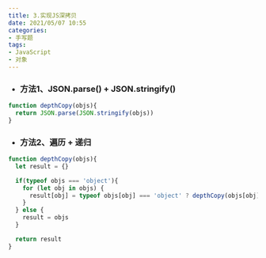 ```yaml
---
title: 3.实现JS深拷贝
date: 2021/05/07 10:55
categories: 
- 手写题
tags: 
- JavaScript
- 对象
---
```


- ### 方法1、JSON.parse() + JSON.stringify()

```javascript
function depthCopy(objs){
  return JSON.parse(JSON.stringify(objs))
}
```

- ### 方法2、遍历 + 递归

```javascript
function depthCopy(objs){
  let result = {}

  if(typeof objs === 'object'){
    for (let obj in objs) {
      result[obj] = typeof objs[obj] === 'object' ? depthCopy(objs[obj]) : objs[obj]
    }
  } else {
    result = objs
  }

  return result
}
```